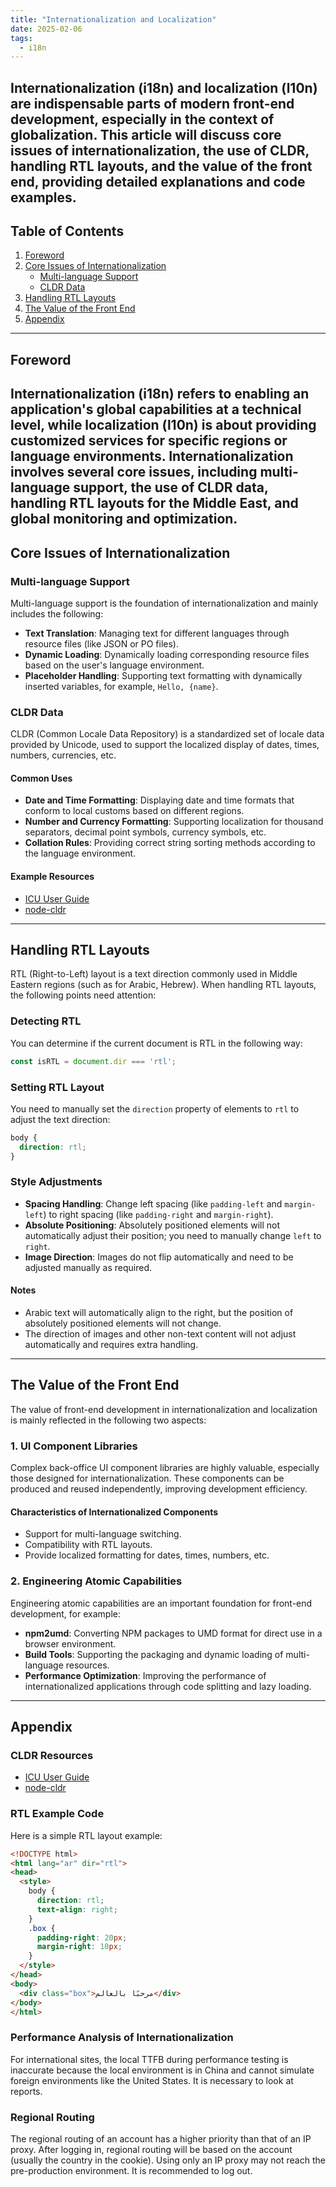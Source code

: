 ```yaml
---
title: "Internationalization and Localization"
date: 2025-02-06
tags:
  - i18n
---
```

Internationalization (i18n) and localization (l10n) are indispensable parts of modern front-end development, especially in the context of globalization. This article will discuss **core issues of internationalization**, **the use of CLDR**, **handling RTL layouts**, and **the value of the front end**, providing detailed explanations and code examples.
---
## Table of Contents
1. [Foreword](#foreword)
2. [Core Issues of Internationalization](#core-issues-of-internationalization)
   - [Multi-language Support](#multi-language-support)
   - [CLDR Data](#cldr-data)
3. [Handling RTL Layouts](#handling-rtl-layouts)
4. [The Value of the Front End](#the-value-of-the-front-end)
5. [Appendix](#appendix)
---
## Foreword
Internationalization (i18n) refers to enabling an application's global capabilities at a technical level, while localization (l10n) is about providing customized services for specific regions or language environments. Internationalization involves several core issues, including multi-language support, the use of CLDR data, handling RTL layouts for the Middle East, and global monitoring and optimization.
---
## Core Issues of Internationalization
### Multi-language Support
Multi-language support is the foundation of internationalization and mainly includes the following:
- **Text Translation**: Managing text for different languages through resource files (like JSON or PO files).
- **Dynamic Loading**: Dynamically loading corresponding resource files based on the user's language environment.
- **Placeholder Handling**: Supporting text formatting with dynamically inserted variables, for example, `Hello, {name}`.
### CLDR Data
CLDR (Common Locale Data Repository) is a standardized set of locale data provided by Unicode, used to support the localized display of dates, times, numbers, currencies, etc.
#### Common Uses
- **Date and Time Formatting**: Displaying date and time formats that conform to local customs based on different regions.
- **Number and Currency Formatting**: Supporting localization for thousand separators, decimal point symbols, currency symbols, etc.
- **Collation Rules**: Providing correct string sorting methods according to the language environment.
#### Example Resources
- [ICU User Guide](https://unicode-org.github.io/icu/userguide/datetime/)
- [node-cldr](https://www.npmjs.com/package/cldr)
---
## Handling RTL Layouts
RTL (Right-to-Left) layout is a text direction commonly used in Middle Eastern regions (such as for Arabic, Hebrew). When handling RTL layouts, the following points need attention:
### Detecting RTL
You can determine if the current document is RTL in the following way:
```javascript
const isRTL = document.dir === 'rtl';
```
### Setting RTL Layout
You need to manually set the `direction` property of elements to `rtl` to adjust the text direction:
```css
body {
  direction: rtl;
}
```
### Style Adjustments
- **Spacing Handling**: Change left spacing (like `padding-left` and `margin-left`) to right spacing (like `padding-right` and `margin-right`).
- **Absolute Positioning**: Absolutely positioned elements will not automatically adjust their position; you need to manually change `left` to `right`.
- **Image Direction**: Images do not flip automatically and need to be adjusted manually as required.
#### Notes
- Arabic text will automatically align to the right, but the position of absolutely positioned elements will not change.
- The direction of images and other non-text content will not adjust automatically and requires extra handling.
---
## The Value of the Front End
The value of front-end development in internationalization and localization is mainly reflected in the following two aspects:
### 1. UI Component Libraries
Complex back-office UI component libraries are highly valuable, especially those designed for internationalization. These components can be produced and reused independently, improving development efficiency.
#### Characteristics of Internationalized Components
- Support for multi-language switching.
- Compatibility with RTL layouts.
- Provide localized formatting for dates, times, numbers, etc.
### 2. Engineering Atomic Capabilities
Engineering atomic capabilities are an important foundation for front-end development, for example:
- **npm2umd**: Converting NPM packages to UMD format for direct use in a browser environment.
- **Build Tools**: Supporting the packaging and dynamic loading of multi-language resources.
- **Performance Optimization**: Improving the performance of internationalized applications through code splitting and lazy loading.
---
## Appendix
### CLDR Resources
- [ICU User Guide](https://unicode-org.github.io/icu/userguide/datetime/)
- [node-cldr](https://www.npmjs.com/package/cldr)
### RTL Example Code
Here is a simple RTL layout example:
```html
<!DOCTYPE html>
<html lang="ar" dir="rtl">
<head>
  <style>
    body {
      direction: rtl;
      text-align: right;
    }
    .box {
      padding-right: 20px;
      margin-right: 10px;
    }
  </style>
</head>
<body>
  <div class="box">مرحبًا بالعالم</div>
</body>
</html>
```
### Performance Analysis of Internationalization
For international sites, the local TTFB during performance testing is inaccurate because the local environment is in China and cannot simulate foreign environments like the United States. It is necessary to look at reports.
### Regional Routing
The regional routing of an account has a higher priority than that of an IP proxy.
After logging in, regional routing will be based on the account (usually the country in the cookie). Using only an IP proxy may not reach the pre-production environment. It is recommended to log out.
